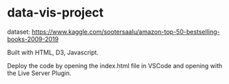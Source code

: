 # data-vis-project

dataset: https://www.kaggle.com/sootersaalu/amazon-top-50-bestselling-books-2009-2019

Built with HTML, D3, Javascript.

Deploy the code by opening the index.html file in VSCode and opening with the Live Server Plugin. 
